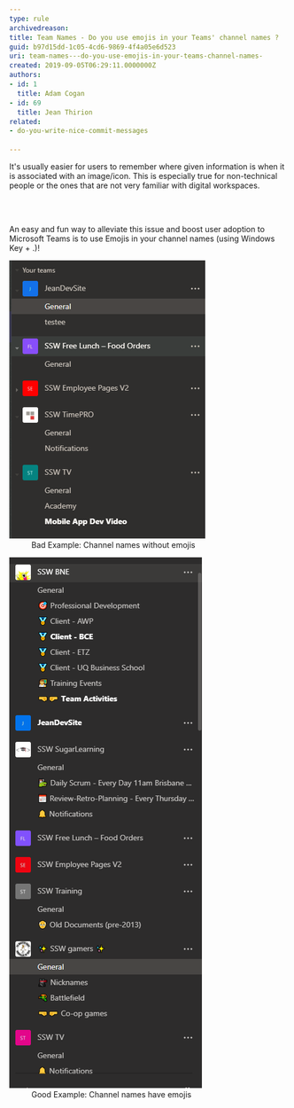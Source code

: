 ```yaml
---
type: rule
archivedreason: 
title: Team Names - Do you use emojis in your Teams' channel names ?
guid: b97d15dd-1c05-4cd6-9869-4f4a05e6d523
uri: team-names---do-you-use-emojis-in-your-teams-channel-names-
created: 2019-09-05T06:29:11.0000000Z
authors:
- id: 1
  title: Adam Cogan
- id: 69
  title: Jean Thirion
related:
- do-you-write-nice-commit-messages

---
```



<p class="ssw15-rteElement-P">​​It's usually easier for users to remember where given information is when it is associated with an image/icon. This is especially true for non-technical people or the ones that are not very familiar with digital workspaces.<br></p>
<br><excerpt class='endintro'></excerpt><br>
<p class="ssw15-rteElement-P">An easy and fun way to alleviate this issue and boost user adoption to Microsoft Teams is to use Emojis in your channel names (using Windows Key + .)!​<br></p><dl class="badImage"><dt><img src="Teams_Emojis_Bad.png" alt="Teams_Emojis_Bad.png" /></dt><dd>Bad Example: Channel names without emojis</dd></dl><dl class="goodImage"><dt><img src="Teams_Emojis_Good.png" alt="Teams_Emojis_Good.png" />​</dt><dd>Good Example: Channel names have emojis​​<br></dd></dl>


